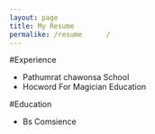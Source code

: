 ```yaml
---
layout: page
title: My Resume
permalike: /resume      /
---
```

#Experience
- Pathumrat chawonsa School
- Hocword For Magician Education

#Education
- Bs Comsience
